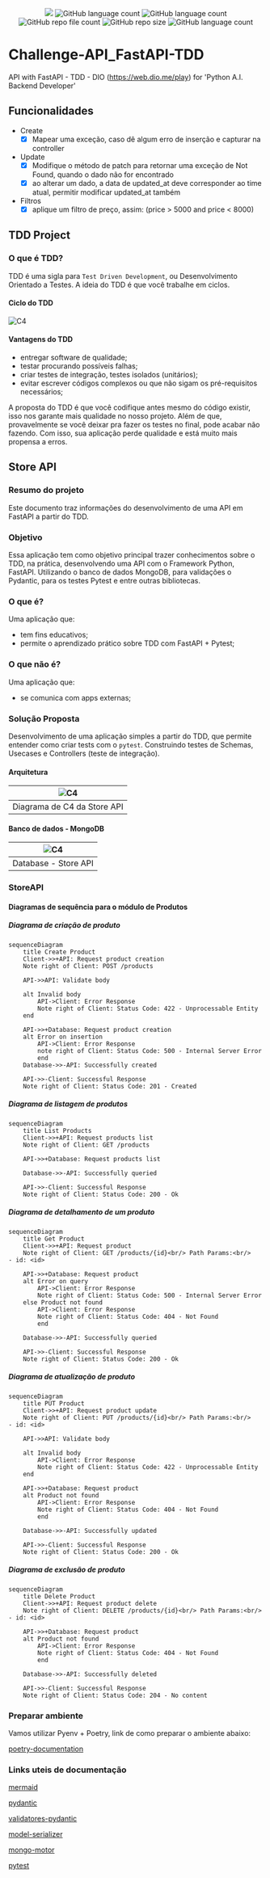 <p align="center">
  <img src="http://img.shields.io/static/v1?label=STATUS&message=Concluded&color=blue&style=flat"/>
  <img alt="GitHub language count" src="https://img.shields.io/github/languages/count/Rafa-KozAnd/Challenge-API_FastAPI-TDD">
  <img alt="GitHub language count" src="https://img.shields.io/github/languages/top/Rafa-KozAnd/Challenge-API_FastAPI-TDD">
  <img alt="GitHub repo file count" src="https://img.shields.io/github/directory-file-count/Rafa-KozAnd/Challenge-API_FastAPI-TDD">
  <img alt="GitHub repo size" src="https://img.shields.io/github/repo-size/Rafa-KozAnd/Challenge-API_FastAPI-TDD">
  <img alt="GitHub language count" src="https://img.shields.io/github/license/Rafa-KozAnd/Challenge-API_FastAPI-TDD">
</p>

# Challenge-API_FastAPI-TDD

API with FastAPI - TDD - DIO (<https://web.dio.me/play>) for 'Python A.I. Backend Developer'

## Funcionalidades

- Create
  - [x] Mapear uma exceção, caso dê algum erro de inserção e capturar na controller
- Update
  - [x] Modifique o método de patch para retornar uma exceção de Not Found, quando o dado não for encontrado
  - [x] ao alterar um dado, a data de updated_at deve corresponder ao time atual, permitir modificar updated_at também
- Filtros
  - [x] aplique um filtro de preço, assim: (price > 5000 and price < 8000)

## TDD Project

### O que é TDD?

TDD é uma sigla para `Test Driven Development`, ou Desenvolvimento Orientado a Testes. A ideia do TDD é que você trabalhe em ciclos.

#### Ciclo do TDD

![C4](/docs/img/img-tdd.png)

#### Vantagens do TDD

- entregar software de qualidade;
- testar procurando possíveis falhas;
- criar testes de integração, testes isolados (unitários);
- evitar escrever códigos complexos ou que não sigam os pré-requisitos necessários;

A proposta do TDD é que você codifique antes mesmo do código existir, isso nos garante mais qualidade no nosso projeto. Além de que, provavelmente se você deixar pra fazer os testes no final, pode acabar não fazendo. Com isso, sua aplicação perde qualidade e está muito mais propensa a erros.

## Store API

### Resumo do projeto

Este documento traz informações do desenvolvimento de uma API em FastAPI a partir do TDD.

### Objetivo

Essa aplicação tem como objetivo principal trazer conhecimentos sobre o TDD, na prática, desenvolvendo uma API com o Framework Python, FastAPI. Utilizando o banco de dados MongoDB, para validações o Pydantic, para os testes Pytest e entre outras bibliotecas.

### O que é?

Uma aplicação que:

- tem fins educativos;
- permite o aprendizado prático sobre TDD com FastAPI + Pytest;

### O que não é?

Uma aplicação que:

- se comunica com apps externas;

### Solução Proposta

Desenvolvimento de uma aplicação simples a partir do TDD, que permite entender como criar tests com o `pytest`. Construindo testes de Schemas, Usecases e Controllers (teste de integração).

#### Arquitetura

|![C4](/docs/img/store.drawio.png)|
|:--:|
| Diagrama de C4 da Store API |

#### Banco de dados - MongoDB

|![C4](/docs/img/product.drawio.png)|
|:--:|
| Database - Store API |

### StoreAPI

#### Diagramas de sequência para o módulo de Produtos

##### Diagrama de criação de produto

```mermaid
sequenceDiagram
    title Create Product
    Client->>+API: Request product creation
    Note right of Client: POST /products

    API->>API: Validate body

    alt Invalid body
        API->Client: Error Response
        Note right of Client: Status Code: 422 - Unprocessable Entity
    end

    API->>+Database: Request product creation
    alt Error on insertion
        API->Client: Error Response
        note right of Client: Status Code: 500 - Internal Server Error
        end
    Database->>-API: Successfully created

    API->>-Client: Successful Response
    Note right of Client: Status Code: 201 - Created

```

##### Diagrama de listagem de produtos

```mermaid
sequenceDiagram
    title List Products
    Client->>+API: Request products list
    Note right of Client: GET /products

    API->>+Database: Request products list

    Database->>-API: Successfully queried

    API->>-Client: Successful Response
    Note right of Client: Status Code: 200 - Ok
```

##### Diagrama de detalhamento de um produto

```mermaid
sequenceDiagram
    title Get Product
    Client->>+API: Request product
    Note right of Client: GET /products/{id}<br/> Path Params:<br/>    - id: <id>

    API->>+Database: Request product
    alt Error on query
        API->Client: Error Response
        Note right of Client: Status Code: 500 - Internal Server Error
    else Product not found
        API->Client: Error Response
        Note right of Client: Status Code: 404 - Not Found
        end

    Database->>-API: Successfully queried

    API->>-Client: Successful Response
    Note right of Client: Status Code: 200 - Ok
```

##### Diagrama de atualização de produto

```mermaid
sequenceDiagram
    title PUT Product
    Client->>+API: Request product update
    Note right of Client: PUT /products/{id}<br/> Path Params:<br/>    - id: <id>

    API->>API: Validate body

    alt Invalid body
        API->Client: Error Response
        Note right of Client: Status Code: 422 - Unprocessable Entity
    end

    API->>+Database: Request product
    alt Product not found
        API->Client: Error Response
        Note right of Client: Status Code: 404 - Not Found
        end

    Database->>-API: Successfully updated

    API->>-Client: Successful Response
    Note right of Client: Status Code: 200 - Ok
```

##### Diagrama de exclusão de produto

```mermaid
sequenceDiagram
    title Delete Product
    Client->>+API: Request product delete
    Note right of Client: DELETE /products/{id}<br/> Path Params:<br/>    - id: <id>

    API->>+Database: Request product
    alt Product not found
        API->Client: Error Response
        Note right of Client: Status Code: 404 - Not Found
        end

    Database->>-API: Successfully deleted

    API->>-Client: Successful Response
    Note right of Client: Status Code: 204 - No content
```

### Preparar ambiente

Vamos utilizar Pyenv + Poetry, link de como preparar o ambiente abaixo:

[poetry-documentation](https://github.com/nayannanara/poetry-documentation/blob/master/poetry-documentation.md)

### Links uteis de documentação

[mermaid](https://mermaid.js.org/)

[pydantic](https://docs.pydantic.dev/dev/)

[validatores-pydantic](https://docs.pydantic.dev/latest/concepts/validators/)

[model-serializer](https://docs.pydantic.dev/dev/api/functional_serializers/#pydantic.functional_serializers.model_serializer)

[mongo-motor](https://motor.readthedocs.io/en/stable/)

[pytest](https://docs.pytest.org/en/7.4.x/)
